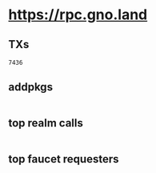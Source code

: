 # https://rpc.gno.land

## TXs
```
7436
```

## addpkgs
```
```

## top realm calls
```
```

## top faucet requesters
```
```

